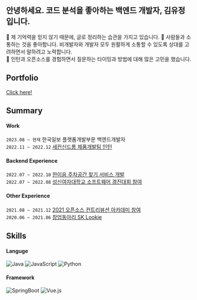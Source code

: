 <!-- ![노션-커버(남색-배경+물방웅)](https://user-images.githubusercontent.com/68562176/175475764-8e7ddc0a-8c29-4caa-9bae-dbbb0830d7f5.gif) -->
    

## 안녕하세요. 코드 분석을 좋아하는 백엔드 개발자, 김유정입니다.
📝 제 기억력을 믿지 않기 때문에, 글로 정리하는 습관을 가지고 있습니다.
👄 사람들과 소통하는 것을 좋아합니다. 비개발자와 개발자 모두 원활하게 소통할 수 있도록 상대를 고려하면서 말하려고 노력합니다.        
🧠 인턴과 오픈소스를 경험하면서 질문하는 타이밍과 방법에 대해 많은 고민을 했습니다.        

## Portfolio
[Click here!](https://youjung.oopy.io/)

## Summary
#### Work
`2023.08 ~ 현재`      한국일보 플랫폼개발부문 백엔드개발자        
`2022.11 ~ 2022.12`  [세컨신드롬 제품개발팀 인턴](https://youjung.oopy.io/work/secondsyndrome)

#### Backend Experience
`2022.07 ~ 2022.10`  [한이음 주차공간 찾기 서비스 개발](https://github.com/yujung7768903/jeogida-backend)       
`2022.07 ~ 2022.08`  [성신여자대학교 소프트웨어 경진대회 참여](https://youjung.oopy.io/meets)

#### Other Experience
`2021.08 ~ 2021.12`  [2021 오픈소스 컨트리뷰션 아카데미 참여](https://youjung.oopy.io/opensource-contribution)     
`2020.06 ~ 2021.06`  [창업동아리 SK Lookie](https://youjung.oopy.io/sk-lookie)
 
## Skills
#### Languge
  ![Java](http://img.shields.io/badge/Java-007396?style=for-the-badge&logo=java&logoColor=white)
  ![JavaScript](http://img.shields.io/badge/JavaSCript-F7DF1E?style=for-the-badge&logo=javascript&logoColor=white)
  ![Python](http://img.shields.io/badge/Python-3776AB?style=for-the-badge&logo=python&logoColor=white)
#### Framework
  ![SpringBoot](http://img.shields.io/badge/springboot-6DB33F?style=for-the-badge&logo=springboot&logoColor=white)
  ![Vue.js](http://img.shields.io/badge/Vue.js-4FC08D?style=for-the-badge&logo=Vue.js&logoColor=white)
